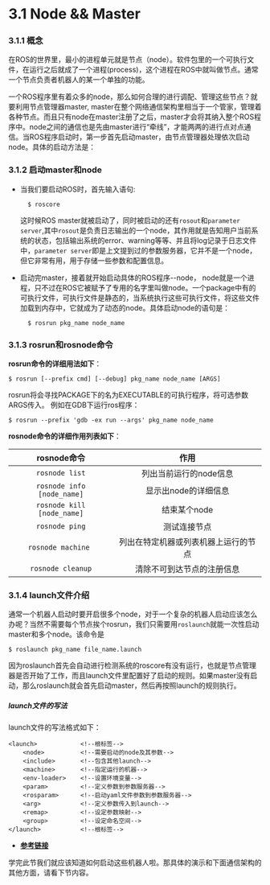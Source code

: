 # 3.1 Node && Master

### 3.1.1 概念
在ROS的世界里，最小的进程单元就是节点（node）。软件包里的一个可执行文件，在运行之后就成了一个进程(process)，这个进程在ROS中就叫做节点。通常一个节点负责者机器人的某一个单独的功能。

一个ROS程序里有着众多的node，那么如何合理的进行调配、管理这些节点？就要利用节点管理器master, master在整个网络通信架构里相当于一个管家，管理着各种节点。而且只有node在master注册了之后，master才会将其纳入整个ROS程序中。node之间的通信也是先由master进行“牵线”，才能两两的进行点对点通信。当ROS程序启动时，第一步首先启动master，由节点管理器处理依次启动node。具体的启动方法是：



### 3.1.2 启动master和node
* 当我们要启动ROS时，首先输入语句:

		$ roscore

	这时候ROS master就被启动了，同时被启动的还有`rosout`和`parameter server`,其中`rosout`是负责日志输出的一个node，其作用就是告知用户当前系统的状态，包括输出系统的error、warning等等、并且将log记录于日志文件中，`parameter server`即是上文提到过的参数服务器，它并不是一个node，但它非常有用，用于存储一些参数和配置信息。

* 启动完master，接着就开始启动具体的ROS程序--node， node就是一个进程，只不过在ROS它被赋予了专用的名字里叫做node。一个package中有的可执行文件，可执行文件是静态的，当系统执行这些可执行文件，将这些文件加载到内存中，它就成为了动态的node。具体启动node的语句是：

		$ rosrun pkg_name node_name

### 3.1.3 rosrun和rosnode命令
**rosrun命令的详细用法如下**：

	$ rosrun [--prefix cmd] [--debug] pkg_name node_name [ARGS]

rosrun将会寻找PACKAGE下的名为EXECUTABLE的可执行程序，将可选参数ARGS传入。
例如在GDB下运行ros程序：

	$ rosrun --prefix 'gdb -ex run --args' pkg_name node_name


**rosnode命令的详细作用列表如下**：


|    rosnode命令    | 作用 |
| :------:   | :------:           |
| `rosnode list`               |   列出当前运行的node信息 |
| `rosnode info [node_name]`   |  显示出node的详细信息  |
| `rosnode kill [node_name]`   |  结束某个node |
| `rosnode ping`    |   测试连接节点 |
| `rosnode machine `     |  列出在特定机器或列表机器上运行的节点 |
| `rosnode cleanup`| 清除不可到达节点的注册信息|



### 3.1.4 launch文件介绍
通常一个机器人启动时要开启很多个node，对于一个复杂的机器人启动应该怎么办呢？当然不需要每个节点挨个rosrun，我们只需要用`roslaunch`就能一次性启动master和多个node。该命令是

	$ roslaunch pkg_name file_name.launch

因为roslaunch首先会自动进行检测系统的roscore有没有运行，也就是节点管理器是否开始了工作，而且launch文件里配置好了启动的规则。如果master没有启动，那么roslaunch就会首先启动master，然后再按照launch的规则执行。

##### launch文件的写法
launch文件的写法格式如下：

	<launch>			<!--根标签-->
		<node>			<!--需要启动的node及其参数-->
		<include>		<!--包含其他launch-->
		<machine>		<!--指定运行的机器-->
		<env-loader>	<!--设置环境变量-->
		<param>			<!--定义参数到参数服务器-->
		<rosparam>		<!--启动yaml文件参数到参数服务器-->
		<arg>			<!--定义参数传入到launch-->
		<remap>			<!--设定参数映射-->
		<group>			<!--设定命名空间-->
	</launch>			<!--根标签-->

* [**参考链接**](http://wiki.ros.org/roslaunch/XML)


学完此节我们就应该知道如何启动这些机器人啦。那具体的演示和下面通信架构的其他方面，请看下节内容。
